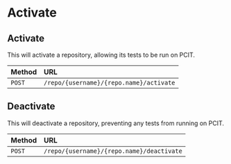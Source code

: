 # Activate

## Activate

This will activate a repository, allowing its tests to be run on PCIT.

| Method  | URL                                                |
| :-----  | :------------------------------------------------- |
| `POST`  | `/repo/{username}/{repo.name}/activate` |

## Deactivate

This will deactivate a repository, preventing any tests from running on PCIT.

| Method  | URL                                                  |
| :-----  | :-------------------------------------------------   |
| `POST`  | `/repo/{username}/{repo.name}/deactivate` |
